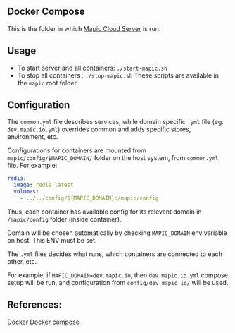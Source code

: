 ## Docker Compose

This is the folder in which [Mapic Cloud Server](http://mapic.io)
is run.

## Usage
- To start server and all containers: `./start-mapic.sh`
- To stop all containers : `./stop-mapic.sh`
These scripts are available in the `mapic` root folder.

## Configuration

The `common.yml` file describes services, while domain specific `.yml`
file (eg. `dev.mapic.io.yml`) overrides common and adds specific
stores, environment, etc.

Configurations for containers are mounted from `mapic/config/$MAPIC_DOMAIN/`
folder on the host system, from `common.yml` file. For example:
```yml
redis:
  image: redis:latest
  volumes:
    - ../../config/${MAPIC_DOMAIN}:/mapic/config

```

Thus, each container has available config for its relevant domain in
`/mapic/config` folder (inside container).

Domain will be chosen automatically by checking `MAPIC_DOMAIN`
env variable on host. This ENV must be set.

The `.yml` files decides what runs, which containers are connected
to each other, etc.

For example, if `MAPIC_DOMAIN=dev.mapic.io`, then
`dev.mapic.io.yml` compose setup will be run, and configuration from
`config/dev.mapic.io/` will be used.


## References:
[Docker](http://docker.io/)
[Docker compose](https://docs.docker.com/compose/)
